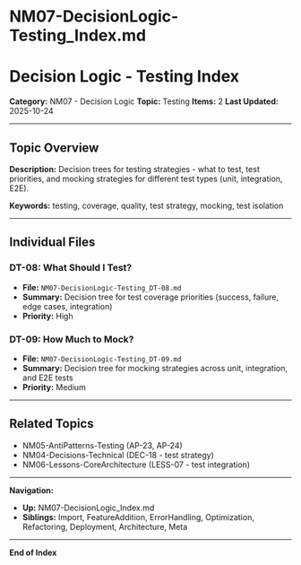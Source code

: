 # NM07-DecisionLogic-Testing_Index.md

# Decision Logic - Testing Index

**Category:** NM07 - Decision Logic
**Topic:** Testing
**Items:** 2
**Last Updated:** 2025-10-24

---

## Topic Overview

**Description:** Decision trees for testing strategies - what to test, test priorities, and mocking strategies for different test types (unit, integration, E2E).

**Keywords:** testing, coverage, quality, test strategy, mocking, test isolation

---

## Individual Files

### DT-08: What Should I Test?
- **File:** `NM07-DecisionLogic-Testing_DT-08.md`
- **Summary:** Decision tree for test coverage priorities (success, failure, edge cases, integration)
- **Priority:** High

### DT-09: How Much to Mock?
- **File:** `NM07-DecisionLogic-Testing_DT-09.md`
- **Summary:** Decision tree for mocking strategies across unit, integration, and E2E tests
- **Priority:** Medium

---

## Related Topics

- NM05-AntiPatterns-Testing (AP-23, AP-24)
- NM04-Decisions-Technical (DEC-18 - test strategy)
- NM06-Lessons-CoreArchitecture (LESS-07 - test integration)

---

**Navigation:**
- **Up:** NM07-DecisionLogic_Index.md
- **Siblings:** Import, FeatureAddition, ErrorHandling, Optimization, Refactoring, Deployment, Architecture, Meta

---

**End of Index**
